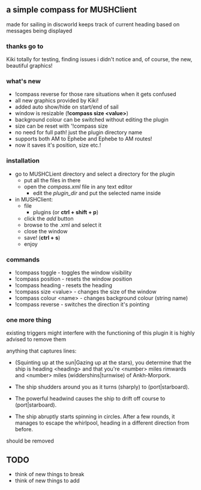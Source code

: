## a simple compass for MUSHClient ##

made for sailing in discworld
keeps track of current heading based on messages being displayed

### thanks go to ###

Kiki totally for testing, finding issues i didn't notice and, of course, the new, beautiful graphics!

### what's new ###

* !compass reverse for those rare situations when it gets confused
* all new graphics provided by Kiki!
* added auto show/hide on start/end of sail
* window is resizable (__!compass size \<value\>__)
* background colour can be switched without editing the plugin
* size can be reset with '!compass size
* no need for full path! just the plugin directory name
* supports both AM to Ephebe and Ephebe to AM routes!
* now it saves it's position, size etc.!

### installation ###

* go to MUSHCLient directory and select a directory for the plugin 
  * put all the files in there
  * open the _compass.xml_ file in any text editor
    * edit the _plugin_dir_ and put the selected name inside
* in MUSHClient:
  * file
    * plugins (or __ctrl + shift + p__)
  * click the _add_ button
  * browse to the .xml and select it
  * close the window
  * save! (__ctrl + s__)
  * enjoy

### commands ###

* !compass toggle - toggles the window visibility
* !compass position - resets the window position
* !compass heading - resets the heading
* !compass size \<value\> - changes the size of the window
* !compass colour \<name\> - changes background colour (string name)
* !compass reverse - switches the direction it's pointing

### one more thing ###

existing triggers might interfere with the functioning of this plugin
it is highly advised to remove them

anything that captures lines:

* (Squinting up at the sun|Gazing up at the stars), you determine that the ship is heading \<heading\> and that you're \<number\> miles rimwards and \<number\> miles (widdershins|turnwise) of Ankh-Morpork.

* The ship shudders around you as it turns (sharply) to (port|starboard).

* The powerful headwind causes the ship to drift off course to (port|starboard).

* The ship abruptly starts spinning in circles.  After a few rounds, it manages to escape the whirlpool, heading in a different direction from before.

should be removed

## TODO ##

* think of new things to break
* think of new things to add
